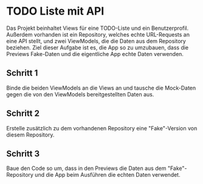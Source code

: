 #  TODO Liste mit API

Das Projekt beinhaltet Views für eine TODO-Liste und ein Benutzerprofil. Außerdem vorhanden ist ein Repository, welches echte URL-Requests an eine API stellt, und zwei ViewModels, die die Daten aus dem Repository beziehen.
Ziel dieser Aufgabe ist es, die App so zu umzubauen, dass die Previews Fake-Daten und die eigentliche App echte Daten verwenden.

## Schritt 1
Binde die beiden ViewModels an die Views an und tausche die Mock-Daten gegen die von den ViewModels bereitgestellten Daten aus.

## Schritt 2
Erstelle zusätzlich zu dem vorhandenen Repository eine "Fake"-Version von diesem Repository.

## Schritt 3
Baue den Code so um, dass in den Previews die Daten aus dem "Fake"-Repository und die App beim Ausführen die echten Daten verwendet.
